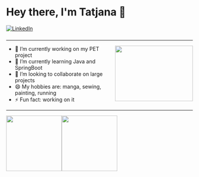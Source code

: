 <h1 align="left"> Hey there, I'm Tatjana 👋 </h1>

<p align="left">
   
   <a href="https://www.linkedin.com/in/tatjana-pronina-21a436111/"><img alt="LinkedIn" src="https://img.shields.io/badge/-tatjanapronina-black?style=flat-square&logo=Linkedin&logoColor=white&link=https://www.linkedin.com/in/tatjana-pronina-21a436111/"></a>

<h3 align="left">  </h3>

---
<img align="right" height="150" width="210" src="data.gif">


- 🔭 I’m currently working on my PET project
- 🌱 I’m currently learning Java and SpringBoot
- 👯 I’m looking to collaborate on large projects
- 😄 My hobbies are: manga, sewing, painting, running
- ⚡ Fun fact: working on it

---
<a href="https://github.com/TatjanaPro"><img height="150px" src="https://github-readme-stats.vercel.app/api?username=dewith&show_icons=true&hide_title=true&hide_border=true&theme=graywhite" /><img height="150px" src="https://github-readme-stats.vercel.app/api/top-langs/?username=TatjanaPro&show_icons=true&layout=compact&langs_count=6&hide_title=true&hide_border=true&theme=graywhite" /></a>
